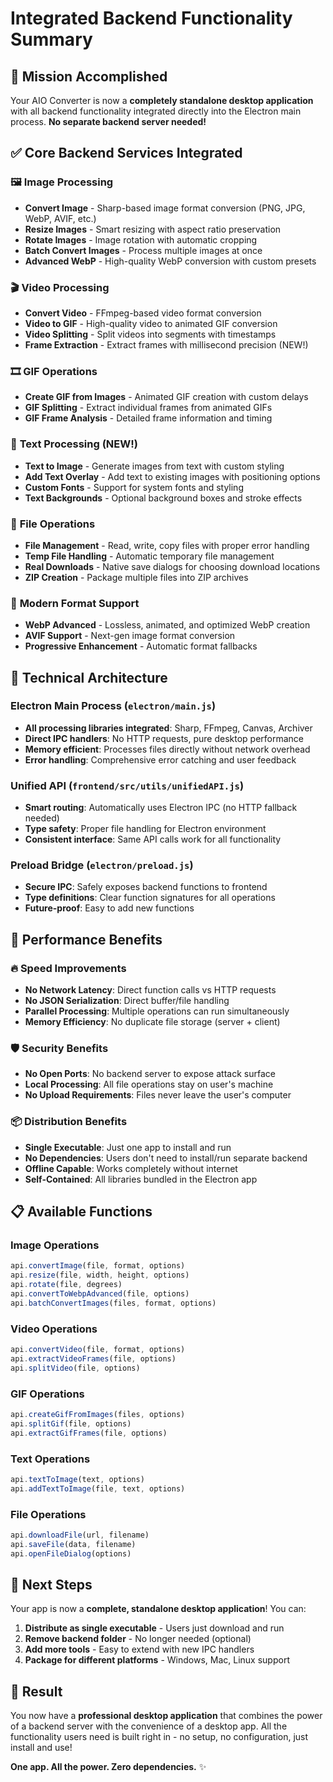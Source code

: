 # Integrated Backend Functionality Summary

## 🎯 **Mission Accomplished**
Your AIO Converter is now a **completely standalone desktop application** with all backend functionality integrated directly into the Electron main process. **No separate backend server needed!**

## ✅ **Core Backend Services Integrated**

### 🖼️ **Image Processing**
- **Convert Image** - Sharp-based image format conversion (PNG, JPG, WebP, AVIF, etc.)
- **Resize Images** - Smart resizing with aspect ratio preservation
- **Rotate Images** - Image rotation with automatic cropping
- **Batch Convert Images** - Process multiple images at once
- **Advanced WebP** - High-quality WebP conversion with custom presets

### 🎬 **Video Processing**
- **Convert Video** - FFmpeg-based video format conversion
- **Video to GIF** - High-quality video to animated GIF conversion
- **Video Splitting** - Split videos into segments with timestamps
- **Frame Extraction** - Extract frames with millisecond precision (NEW!)

### 🎞️ **GIF Operations**
- **Create GIF from Images** - Animated GIF creation with custom delays
- **GIF Splitting** - Extract individual frames from animated GIFs
- **GIF Frame Analysis** - Detailed frame information and timing

### 📝 **Text Processing (NEW!)**
- **Text to Image** - Generate images from text with custom styling
- **Add Text Overlay** - Add text to existing images with positioning options
- **Custom Fonts** - Support for system fonts and styling
- **Text Backgrounds** - Optional background boxes and stroke effects

### 📁 **File Operations**
- **File Management** - Read, write, copy files with proper error handling
- **Temp File Handling** - Automatic temporary file management
- **Real Downloads** - Native save dialogs for choosing download locations
- **ZIP Creation** - Package multiple files into ZIP archives

### 🎨 **Modern Format Support**
- **WebP Advanced** - Lossless, animated, and optimized WebP creation
- **AVIF Support** - Next-gen image format conversion
- **Progressive Enhancement** - Automatic format fallbacks

## 🔧 **Technical Architecture**

### **Electron Main Process** (`electron/main.js`)
- **All processing libraries integrated**: Sharp, FFmpeg, Canvas, Archiver
- **Direct IPC handlers**: No HTTP requests, pure desktop performance
- **Memory efficient**: Processes files directly without network overhead
- **Error handling**: Comprehensive error catching and user feedback

### **Unified API** (`frontend/src/utils/unifiedAPI.js`)
- **Smart routing**: Automatically uses Electron IPC (no HTTP fallback needed)
- **Type safety**: Proper file handling for Electron environment
- **Consistent interface**: Same API calls work for all functionality

### **Preload Bridge** (`electron/preload.js`)
- **Secure IPC**: Safely exposes backend functions to frontend
- **Type definitions**: Clear function signatures for all operations
- **Future-proof**: Easy to add new functions

## 🚀 **Performance Benefits**

### **🔥 Speed Improvements**
- **No Network Latency**: Direct function calls vs HTTP requests
- **No JSON Serialization**: Direct buffer/file handling
- **Parallel Processing**: Multiple operations can run simultaneously
- **Memory Efficiency**: No duplicate file storage (server + client)

### **🛡️ Security Benefits**
- **No Open Ports**: No backend server to expose attack surface
- **Local Processing**: All file operations stay on user's machine
- **No Upload Requirements**: Files never leave the user's computer

### **📦 Distribution Benefits**
- **Single Executable**: Just one app to install and run
- **No Dependencies**: Users don't need to install/run separate backend
- **Offline Capable**: Works completely without internet
- **Self-Contained**: All libraries bundled in the Electron app

## 📋 **Available Functions**

### **Image Operations**
```javascript
api.convertImage(file, format, options)
api.resize(file, width, height, options)
api.rotate(file, degrees)
api.convertToWebpAdvanced(file, options)
api.batchConvertImages(files, format, options)
```

### **Video Operations**
```javascript
api.convertVideo(file, format, options)
api.extractVideoFrames(file, options)
api.splitVideo(file, options)
```

### **GIF Operations**
```javascript
api.createGifFromImages(files, options)
api.splitGif(file, options)
api.extractGifFrames(file, options)
```

### **Text Operations**
```javascript
api.textToImage(text, options)
api.addTextToImage(file, text, options)
```

### **File Operations**
```javascript
api.downloadFile(url, filename)
api.saveFile(data, filename)
api.openFileDialog(options)
```

## 🎯 **Next Steps**

Your app is now a **complete, standalone desktop application**! You can:

1. **Distribute as single executable** - Users just download and run
2. **Remove backend folder** - No longer needed (optional)
3. **Add more tools** - Easy to extend with new IPC handlers
4. **Package for different platforms** - Windows, Mac, Linux support

## 🎉 **Result**

You now have a **professional desktop application** that combines the power of a backend server with the convenience of a desktop app. All the functionality users need is built right in - no setup, no configuration, just install and use!

**One app. All the power. Zero dependencies.** ✨